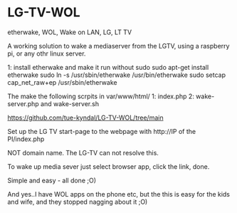 # LG-TV-WOL
etherwake, WOL, Wake on LAN, LG, LT TV


A working solution to wake a mediaserver from the LGTV, using a raspberry pi, or any othr linux server.

1: install etherwake and make it run without sudo
sudo apt-get install etherwake
sudo ln -s /usr/sbin/etherwake /usr/bin/etherwake
sudo setcap cap_net_raw+ep /usr/sbin/etherwake

The make the following scrpits in var/www/html/
1: index.php 2: wake-server.php and wake-server.sh

https://github.com/tue-kyndal/LG-TV-WOL/tree/main

Set up the LG TV start-page to the webpage with http://IP of the PI/index.php

NOT domain name. The LG-TV can not resolve this.

To wake up media sever just select browser app, click the link, done.

Simple and easy - all done ;O)

And yes..I have WOL apps on the phone etc, but the this is easy for the kids and wife, and they stopped nagging about it ;O)
